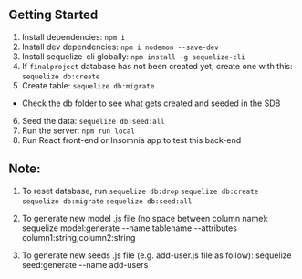 ## Getting Started

1. Install dependencies: `npm i`
2. Install dev dependencies: `npm i nodemon --save-dev`
3. Install sequelize-cli globally: `npm install -g sequelize-cli`
4. If `finalproject` database has not been created yet, create one with this: `sequelize db:create`
5. Create table: `sequelize db:migrate`
  - Check the db folder to see what gets created and seeded in the SDB
6. Seed the data: `sequelize db:seed:all`
7. Run the server: `npm run local`
8. Run React front-end or Insomnia app to test this back-end

## Note: 
1. To reset database, run 
  `sequelize db:drop`
  `sequelize db:create`
  `sequelize db:migrate`
  `sequelize db:seed:all`

2. To generate new model .js file (no space between column name):
sequelize model:generate --name tablename --attributes column1:string,column2:string

3. To generate new seeds .js file (e.g. add-user.js file as follow): 
sequelize seed:generate --name add-users




